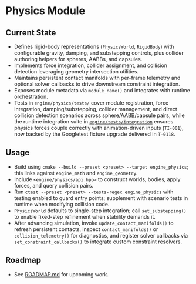 # Physics Module

## Current State
- Defines rigid-body representations (`PhysicsWorld`, `RigidBody`) with configurable gravity, damping, and substepping controls, plus collider authoring helpers for spheres, AABBs, and capsules.
- Implements force integration, collider assignment, and collision detection leveraging geometry intersection utilities.
- Maintains persistent contact manifolds with per-frame telemetry and optional solver callbacks to drive downstream constraint
  integration.
- Exposes module metadata via `module_name()` and integrates with runtime orchestration.
- Tests in `engine/physics/tests/` cover module registration, force integration,
  damping/substepping, collider management, and direct collision detection
  scenarios across sphere/AABB/capsule pairs, while the runtime integration
  suite in [`engine/tests/integration`](../../../engine/tests/integration/README.md)
  ensures physics forces couple correctly with animation-driven inputs (`TI-001`),
  now backed by the Googletest fixture upgrade delivered in `T-0118`.

## Usage
- Build using `cmake --build --preset <preset> --target engine_physics`; this links against `engine_math` and `engine_geometry`.
- Include `<engine/physics/api.hpp>` to construct worlds, bodies, apply forces, and query collision pairs.
- Run `ctest --preset <preset> --tests-regex engine_physics` with testing enabled to guard entry points; supplement with scenario tests in runtime when modifying collision code.
- `PhysicsWorld` defaults to single-step integration; call `set_substepping()` to enable fixed-step refinement when stability demands it.
- After advancing simulation, invoke `update_contact_manifolds()` to refresh persistent contacts, inspect `contact_manifolds()` or
  `collision_telemetry()` for diagnostics, and register solver callbacks via `set_constraint_callbacks()` to integrate custom
  constraint resolvers.

## Roadmap
- See [ROADMAP.md](ROADMAP.md) for upcoming work.
